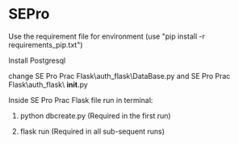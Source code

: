 # SEPro

Use the requirement file for environment (use "pip install -r requirements_pip.txt")

Install Postgresql

change SE Pro Prac Flask\auth_flask\DataBase.py and SE Pro Prac Flask\auth_flask\ __init__.py

Inside SE Pro Prac Flask file run in terminal:

1) python dbcreate.py (Required in the first run)

2) flask run (Required in all sub-sequent runs)
